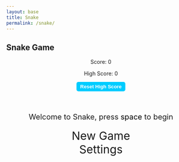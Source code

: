 ```yaml
---
layout: base
title: Snake
permalink: /snake/
---
```


<style>
    body {
    }

    .wrap {
        margin-left: auto;
        margin-right: auto;
    }

    canvas {
        display: none;
        border-style: solid;
        border-width: 10px;
        border-color: rgb(8, 12, 245);
    }

    canvas:focus {
        outline: none;
    }

    /* All screens style */
    #gameover p,
    #setting p,
    #menu p {
        font-size: 20px;
    }

    #gameover a,
    #setting a,
    #menu a {
        font-size: 30px;
        display: block;
    }

    #gameover a:hover,
    #setting a:hover,
    #menu a:hover {
        cursor: pointer;
    }

    #menu {
        display: block;
    }

    #gameover,
    #setting {
        display: none;
    }

    #setting input {
        display: none;
    }

    #setting label {
        cursor: pointer;
    }

    #setting input:checked+label {
        background-color: #FFF;
        color: #000;
    }
</style>

<h2>Snake Game</h2>
<div class="container">
    <header class="pb-3 mb-4 border-bottom border-primary text-dark">
        <p class="fs-4">Score: <span id="score_value">0</span></p>
        <p class="fs-4">High Score: <span id="high_score_value">0</span></p>
        <button id="reset_high_score" style="background-color:rgb(0, 204, 255); color: white; padding: 5px 10px; border: none; border-radius: 5px; font-weight: bold; cursor: pointer;">
            Reset High Score
        </button>
    </header>
    <div class="container bg-secondary" style="text-align:center;">
        <!-- Main Menu -->
        <div id="menu" class="py-4 text-light">
            <p>Welcome to Snake, press <span style="background-color: #FFFFFF; color: #000000">space</span> to begin</p>
            <a id="new_game" class="link-alert">New Game</a>
            <a id="setting_menu" class="link-alert">Settings</a>
        </div>
        <!-- Game Over -->
        <div id="gameover" class="py-4 text-light">
            <p>Game Over, press <span style="background-color: #FFFFFF; color: #000000">space</span> to try again</p>
            <a id="new_game1" class="link-alert">New Game</a>
            <a id="setting_menu1" class="link-alert">Settings</a>
        </div>
        <!-- Play Screen -->
        <canvas id="snake" class="wrap" width="320" height="320" tabindex="1"></canvas>
        <!-- Settings Screen -->
        <div id="setting" class="py-4 text-light">
            <p>Settings Screen, press <span style="background-color: #FFFFFF; color: #000000">space</span> to go back to playing</p>
            <a id="new_game2" class="link-alert">New Game</a>
            <br>
            <p>Speed:
                <input id="speed1" type="radio" name="speed" value="120" checked />
                <label for="speed1">Slow</label>
                <input id="speed2" type="radio" name="speed" value="75" />
                <label for="speed2">Normal</label>
                <input id="speed3" type="radio" name="speed" value="35" />
                <label for="speed3">Fast</label>
            </p>
            <p>Wall:
                <input id="wallon" type="radio" name="wall" value="1" checked />
                <label for="wallon">On</label>
                <input id="walloff" type="radio" name="wall" value="0" />
                <label for="walloff">Off</label>
            </p>
        </div>
    </div>
</div>

<script>
    (function () {
        /* Game Attributes */
        const canvas = document.getElementById("snake");
        const ctx = canvas.getContext("2d");

        const SCREEN_MENU = -1, SCREEN_SNAKE = 0, SCREEN_GAME_OVER = 1, SCREEN_SETTING = 2;
        const BLOCK = 10;

        let SCREEN = SCREEN_MENU;
        let snake = [];
        let snake_dir = 1;
        let snake_next_dir = 1;
        let snake_speed = 150;
        let food = { x: 0, y: 0 };
        let score = 0;
        let wall = 1;

        const ele_score = document.getElementById("score_value");
        const ele_high_score = document.getElementById("high_score_value");
        const reset_high_score_button = document.getElementById("reset_high_score");
        const screen_menu = document.getElementById("menu");
        const screen_game_over = document.getElementById("gameover");
        const screen_setting = document.getElementById("setting");
        const screen_snake = document.getElementById("snake");

        const button_new_game = document.getElementById("new_game");
        const button_new_game1 = document.getElementById("new_game1");
        const button_new_game2 = document.getElementById("new_game2");
        const button_setting_menu = document.getElementById("setting_menu");
        const button_setting_menu1 = document.getElementById("setting_menu1");

        /* High Score Logic */
        let highScore = localStorage.getItem("highScore") || 0; // Retrieve high score from localStorage
        ele_high_score.textContent = highScore;

        const updateHighScore = (currentScore) => {
            if (currentScore > highScore) {
                highScore = currentScore;
                localStorage.setItem("highScore", highScore); // Save the new high score to localStorage
                ele_high_score.textContent = highScore; // Update the high score display
            }
        };

        reset_high_score_button.onclick = () => {
            highScore = 0;
            localStorage.setItem("highScore", highScore); // Reset high score in localStorage
            ele_high_score.textContent = highScore; // Update the high score display
        };

        /* Display Control */
        const showScreen = (screen_opt) => {
            SCREEN = screen_opt;
            screen_menu.style.display = screen_opt === SCREEN_MENU ? "block" : "none";
            screen_snake.style.display = screen_opt === SCREEN_SNAKE ? "block" : "none";
            screen_game_over.style.display = screen_opt === SCREEN_GAME_OVER ? "block" : "none";
            screen_setting.style.display = screen_opt === SCREEN_SETTING ? "block" : "none";
        };

        /* Game Initialization */
        const newGame = () => {
            showScreen(SCREEN_SNAKE);
            screen_snake.focus();
            score = 0;
            updateScore(score);
            snake = [{ x: 0, y: 15 }];
            snake_next_dir = 1;
            addFood();
            mainLoop();
        };

        /* Main Game Loop */
        const mainLoop = () => {
            let _x = snake[0].x;
            let _y = snake[0].y;

            // Update direction
            snake_dir = snake_next_dir;
            switch (snake_dir) {
                case 0: _y--; break; // Up
                case 1: _x++; break; // Right
                case 2: _y++; break; // Down
                case 3: _x--; break; // Left
            }

            // Move snake
            snake.pop();
            snake.unshift({ x: _x, y: _y });

            // Check collisions
            if (wall === 1 && (_x < 0 || _x >= canvas.width / BLOCK || _y < 0 || _y >= canvas.height / BLOCK)) {
                showScreen(SCREEN_GAME_OVER);
                return;
            }

            for (let i = 1; i < snake.length; i++) {
                if (_x === snake[i].x && _y === snake[i].y) {
                    showScreen(SCREEN_GAME_OVER);
                    return;
                }
            }

            // Check food collision
            if (checkBlock(_x, _y, food.x, food.y)) {
                snake.push({ x: _x, y: _y });
                updateScore(++score);
                addFood();
            }

            // Render game
            renderGame();
            setTimeout(mainLoop, snake_speed);
        };

        /* Render Game */
       const renderGame = () => {
    ctx.fillStyle = "royalblue";
    ctx.fillRect(0, 0, canvas.width, canvas.height);

    // Draw the snake
    snake.forEach(part => drawBlock(part.x, part.y, "lime"));

    // Draw the food in red using RGB
    drawBlock(food.x, food.y, "rgb(255, 0, 0)");
};

        /* Utility Functions */
        const drawBlock = (x, y, color) => {
            ctx.fillStyle = color;
            ctx.fillRect(x * BLOCK, y * BLOCK, BLOCK, BLOCK);
        };

        const addFood = () => {
            food.x = Math.floor(Math.random() * (canvas.width / BLOCK));
            food.y = Math.floor(Math.random() * (canvas.height / BLOCK));
        };

        const checkBlock = (x, y, _x, _y) => x === _x && y === _y;

        const updateScore = (value) => {
            ele_score.textContent = value;
            updateHighScore(value); // Check and update high score
        };

        /* Event Listeners */
        window.onload = () => {
            button_new_game.onclick = newGame;
            button_new_game1.onclick = newGame;
            button_new_game2.onclick = newGame;
            button_setting_menu.onclick = () => showScreen(SCREEN_SETTING);
            button_setting_menu1.onclick = () => showScreen(SCREEN_SETTING);

            // Add event listener for arrow keys
            window.addEventListener("keydown", (evt) => {
                if (SCREEN !== SCREEN_SNAKE) {
                    if (evt.code === "Space") newGame();
                    return;
                }

                // Update snake direction based on arrow keys
                switch (evt.code) {
                    case "ArrowUp":
                        if (snake_dir !== 2) snake_next_dir = 0; // Up
                        break;
                    case "ArrowRight":
                        if (snake_dir !== 3) snake_next_dir = 1; // Right
                        break;
                    case "ArrowDown":
                        if (snake_dir !== 0) snake_next_dir = 2; // Down
                        break;
                    case "ArrowLeft":
                        if (snake_dir !== 1) snake_next_dir = 3; // Left
                        break;
                }
            });
        };
    })();
</script>